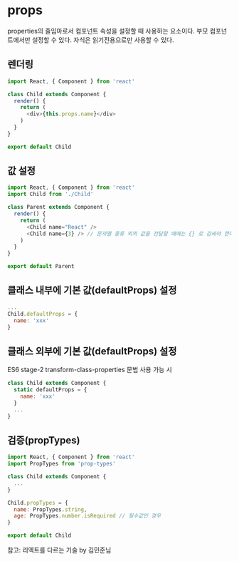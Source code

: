 # props

properties의 줄임마로서 컴포넌트 속성을 설정할 때 사용하는 요소이다.
부모 컴포넌트에서만 설정할 수 있다. 자식은 읽기전용으로만 사용할 수 있다.

## 렌더링

```javascript
import React, { Component } from 'react'

class Child extends Component {
  render() {
    return (
      <div>{this.props.name}</div>
    )
  }
}

export default Child
```

## 값 설정

```javascript
import React, { Component } from 'react'
import Child from './Child'

class Parent extends Component {
  render() {
    return (
      <Child name="React" />
      <Child name={3} /> // 문자열 종류 외의 값을 전달할 때에는 {} 로 감싸야 한다.
    )
  }
}

export default Parent
```

## 클래스 내부에 기본 값(defaultProps) 설정

```javascript
...
Child.defaultProps = {
  name: 'xxx'
}
```

## 클래스 외부에 기본 값(defaultProps) 설정

ES6 stage-2 transform-class-properties 문법 사용 가능 시

```javascript
class Child extends Component {
  static defaultProps = {
    name: 'xxx'
  }
  ...
}
```

## 검증(propTypes)

```javascript
import React, { Component } from 'react'
import PropTypes from 'prop-types'

class Child extends Component {
  ...
}

Child.propTypes = {
  name: PropTypes.string,
  age: PropTypes.number.isRequired // 필수값인 경우
}

export default Child
```

참고:
리엑트를 다르는 기술 by 김민준님